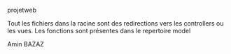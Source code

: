 projetweb

Tout les fichiers dans la racine sont des redirections vers les controllers ou les vues.
Les fonctions sont présentes dans le repertoire model

Amin BAZAZ